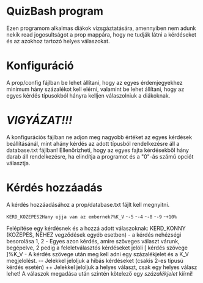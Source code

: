 # QuizBash program


Ezen programom alkalmas diákok vizsgáztatására, amennyiben nem adunk nekik read jogosultságot a prop mappára, hogy ne tudják látni a kérdéseket és az azokhoz tartozó helyes válaszokat.

# Konfiguráció
A prop/config fájlban be lehet állítani, hogy az egyes érdemjegyekhez minimum hány százalékot kell elérni, valamint be lehet állítani, hogy az egyes kérdés típusokból hányra kelljen válaszolniuk a diákoknak. 
# *VIGYÁZAT!!!*
A konfigurációs fájlban ne adjon meg nagyobb értéket az egyes kérdések beállításánál, mint ahány kérdés az adott típusból rendelkezésre áll a database.txt fájlban! Ellenőrizheti, hogy az egyes fajta kérdésekből hány darab áll rendelkezésre, ha elindítja a programot és a "0"-ás számú opciót választja.
# Kérdés hozzáadás
A kérdés hozzáadásához a prop/database.txt fájlt kell megnyitni.

`KERD_KOZEPES2Hany ujja van az embernek?%K_V`
-`-5`
-`-4`
-`-8`
-`-9`
-`+10%`

Felépítése egy kérdésnek és a hozzá adott válaszoknak:
KERD_KONNY (KOZEPES, NEHEZ vegződések egyéb esetben) - a kérdés nehézségi besorolása
1, 2 - Egyes azon kérdés, amire szöveges választ várunk, begépelve, 2 pedig a feleletválasztós kérdéseket jelöli
[ kérdés szövege ]%K_V - A kérdés szövege után meg kell adni egy százalékjelet és a K_V megjelolést.
-- Jelekkel jeloljuk a hibás kérdéseket (csakis 2-es típusú kérdés esetén)
++ Jelekkel jeloljuk a helyes választ, csak egy helyes válasz lehet!
A válaszok megadása után szintén kötelező egy *százalékjelet* kiírni!

